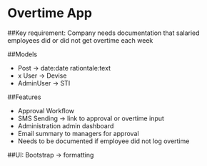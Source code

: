 # Overtime App

##Key requirement: Company needs documentation that salaried employees did or did not get overtime each week

##Models
- Post -> date:date rationtale:text
- x User -> Devise
- AdminUser -> STI

##Features
- Approval Workflow
- SMS Sending -> link to approval or overtime input
- Administration admin dashboard
- Email summary to managers for approval
- Needs to be documented if employee did not log overtime

##UI:
 Bootstrap -> formatting
